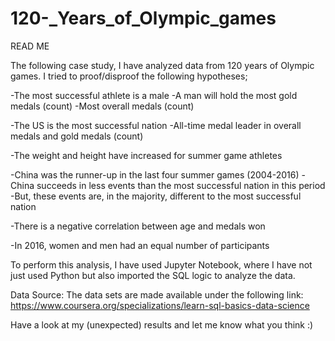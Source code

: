 # 120-_Years_of_Olympic_games

READ ME

The following case study, I have analyzed data from 120 years of Olympic games.
I tried to proof/disproof the following hypotheses;

  -The most successful athlete is a male
    -A man will hold the most gold medals (count)
    -Most overall medals (count)

  -The US is the most successful nation
    -All-time medal leader in overall medals and gold medals (count)

  -The weight and height have increased for summer game athletes

  -China was the runner-up in the last four summer games (2004-2016)
    -China succeeds in less events than the most successful nation in this period
	  -But, these events are, in the majority, different to the most successful nation

  -There is a negative correlation between age and medals won

  -In 2016, women and men had an equal number of participants

To perform this analysis, I have used Jupyter Notebook, where I have not just used Python
but also imported the SQL logic to analyze the data.

Data Source:
The data sets are made available under the following link:
https://www.coursera.org/specializations/learn-sql-basics-data-science

Have a look at my (unexpected) results and let me know what you think :)
